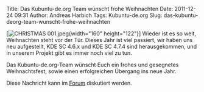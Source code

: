 Title: Das Kubuntu-de.org Team wünscht frohe Weihnachten
Date: 2011-12-24 09:31
Author: Andreas Harbich
Tags: Kubuntu-de.org
Slug: das-kubuntu-deorg-team-wunscht-frohe-weihnachten

[![CHRISTMAS
001.jpeg](http://wiki.kubuntu-de.org/images/CHRISTMAS_001.jpeg){width="160"
height="122"}] Wieder ist es so weit, Weihnachten steht vor der
Tür. Dieses Jahr ist viel passiert, wir haben uns neu aufgestellt, KDE
SC 4.6.x und KDE SC 4.7.4 sind herausgekommen, und in unserem Projekt
gibt es immer noch viel zu tun.

</p>
Das Kubuntu-de.org-Team wünscht Euch ein frohes und gesegnetes
Weihnachtsfest, sowie einen erfolgreichen Übergang ins neue Jahr.

</p>
<!--break--><!--break-->

Diese Nachricht kann im
[Forum](http://forum.kubuntu-de.org/index.php?topic=16277) diskutiert
werden.

</p>


